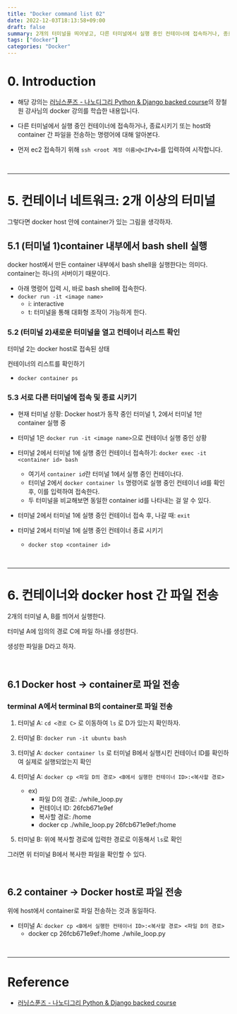 ```yaml
---
title: "Docker command list 02"
date: 2022-12-03T18:13:58+09:00
draft: false
summary: 2개의 터미널을 띄어넣고, 다른 터미널에서 실행 중인 컨테이너에 접속하거나, 종료시키기. 그리고, host와 container 간에 파일을 전송하는 명령어에 대해 알아본다.
tags: ["docker"]
categories: "Docker"
---
```

# 0. Introduction

- 해당 강의는 [러닝스푼즈 - 나노디그리 Python & Django backed course](https://learningspoons.com/course/detail/django-backend/)의 장철원 강사님의 docker 강의를 학습한 내용입니다.


- 다른 터미널에서 실행 중인 컨테이너에 접속하거나, 종료시키기 또는 host와 container 간 파일을 전송하는 명령어에 대해 알아본다.

- 먼저 ec2 접속하기 위해 `ssh <root 계정 이름>@<IPv4>`를 입력하여 시작합니다.

<br>

---


# 5. 컨테이너 네트워크: 2개 이상의 터미널

그렇다면 docker host 안에 container가 있는 그림을 생각하자.

## 5.1 (터미널 1)container 내부에서 bash shell 실행  

docker host에서 만든 container 내부에서 bash shell을 실행한다는 의미다. container는 하나의 서버이기 때문이다. 

- 아래 명령어 입력 시, 바로 bash shell에 접속한다.
- `docker run -it <image name>`
    - i: interactive 
    - t: 터미널을 통해 대화형 조작이 가능하게 한다. 
    

### 5.2 (터미널 2)새로운 터미널을 열고 컨테이너 리스트 확인 

터미널 2는 docker host로 접속된 상태

컨테이너의 리스트를 확인하기
- `docker container ps`

### 5.3 서로 다른 터미널에 접속 및 종료 시키기

- 현재 터미널 상황: Docker host가 동작 중인 터미널 1, 2에서 터미널 1만 container 실행 중

- 터미널 1은 `docker run -it <image name>`으로 컨테이너 실행 중인 상황  

- 터미널 2에서 터미널 1에 실행 중인 컨테이너 접속하기: `docker exec -it <container id> bash`
    - 여기서 `container id`란 터미널 1에서 실행 중인 컨테이너다.
    - 터미널 2에서 `docker container ls` 명령어로 실행 중인 컨테이너 id를 확인 후, 이를 입력하여 접속한다.  
    - 두 터미널을 비교해보면 동일한 container id를 나타내는 걸 알 수 있다.

- 터미널 2에서 터미널 1에 실행 중인 컨테이너 접속 후, 나갈 때: `exit`

- 터미널 2에서 터미널 1에 실행 중인 컨테이너 종료 시키기  
    - `docker stop <container id>` 


<br>

---

# 6. 컨테이너와 docker host 간 파일 전송

2개의 터미널 A, B를 띄어서 실행한다.

터미널 A에 임의의 경로 C에 파일 하나를 생성한다. 

생성한 파일을 D라고 하자.  

<br>

## 6.1 Docker host -> container로 파일 전송

### terminal A에서 terminal B의 container로 파일 전송

1. 터미널 A: `cd <경로 C>` 로 이동하여 `ls` 로 D가 있는지 확인하자.

2. 터미널 B: `docker run -it ubuntu bash` 

3. 터미널 A: `docker container ls` 로 터미널 B에서 실행시킨 컨테이너 ID를 확인하여 실제로 실행되었는지 확인

4. 터미널 A: `docker cp <파일 D의 경로> <B에서 실행한 컨테이너 ID>:<복사할 경로>` 
    - ex)
        - 파일 D의 경로: ./while_loop.py
        - 컨테이너 ID: 26fcb671e9ef
        - 복사할 경로: /home 
        - docker cp ./while_loop.py 26fcb671e9ef:/home

5. 터미널 B: 위에 복사할 경로에 입력한 경로로 이동해서 `ls`로 확인

그러면 위 터미널 B에서 복사한 파일을 확인할 수 있다.

<br>

## 6.2 container -> Docker host로 파일 전송

위에 host에서 container로 파일 전송하는 것과 동일하다.  

- 터미널 A: `docker cp <B에서 실행한 컨테이너 ID>:<복사할 경로> <파일 D의 경로>` 
    - docker cp 26fcb671e9ef:/home ./while_loop.py  

<br>

---


# Reference

- [러닝스푼즈 - 나노디그리 Python & Django backed course](https://learningspoons.com/course/detail/django-backend/)